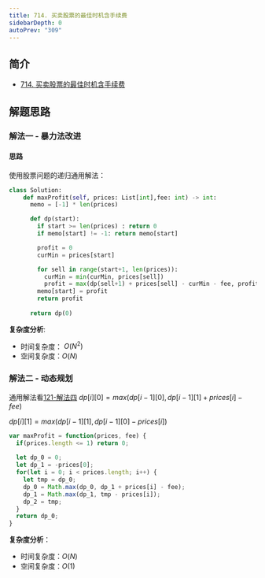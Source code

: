 ```yaml
---
title: 714. 买卖股票的最佳时机含手续费
sidebarDepth: 0
autoPrev: "309"
---
```

 
## 简介
- [714. 买卖股票的最佳时机含手续费](https://leetcode-cn.com/problems/best-time-to-buy-and-sell-stock-with-transaction-fee/)

## 解题思路
### 解法一 - 暴力法改进
#### 思路
使用股票问题的递归通用解法：

```python
class Solution:
    def maxProfit(self, prices: List[int],fee: int) -> int:
      memo = [-1] * len(prices)

      def dp(start):
        if start >= len(prices) : return 0
        if memo[start] != -1: return memo[start]

        profit = 0
        curMin = prices[start]

        for sell in range(start+1, len(prices)):
          curMin = min(curMin, prices[sell])
          profit = max(dp(sell+1) + prices[sell] - curMin - fee, profit)
        memo[start] = profit
        return profit
      
      return dp(0)

```

**复杂度分析**:
- 时间复杂度： $O(N^2)$
- 空间复杂度：$O(N)$

### 解法二 - 动态规划
通用解法看[121-解法四](121.md)
$dp[i][0] = max(dp[i-1][0], dp[i-1][1] + prices[i] - fee)$

$dp[i][1] = max(dp[i-1][1], dp[i-1][0] - prices[i])$

```javascript
var maxProfit = function(prices, fee) {
  if(prices.length <= 1) return 0;
  
  let dp_0 = 0;
  let dp_1 = -prices[0];
  for(let i = 0; i < prices.length; i++) {
    let tmp = dp_0;
    dp_0 = Math.max(dp_0, dp_1 + prices[i] - fee);
    dp_1 = Math.max(dp_1, tmp - prices[i]);
    dp_2 = tmp;
  }
  return dp_0;
}
```
**复杂度分析**：
- 时间复杂度：$O(N)$
- 空间复杂度：$O(1)$